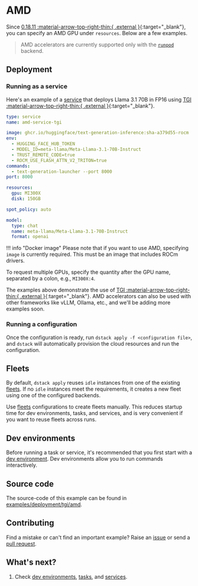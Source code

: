# AMD

Since [0.18.11 :material-arrow-top-right-thin:{ .external }](https://github.com/dstackai/dstack/releases/0.18.11rc1){:target="_blank"},
you can specify an AMD GPU under `resources`. Below are a few examples.

> AMD accelerators are currently supported only with the [`runpod`](https://dstack.ai/docs/reference/server/config.yml/#runpod) backend.

## Deployment

### Running as a service

Here's an example of a [service](https://dstack.ai/docs/services) that deploys
Llama 3.1 70B in FP16 using [TGI :material-arrow-top-right-thin:{ .external }](https://huggingface.co/docs/text-generation-inference/en/installation_amd){:target="_blank"}.

<div editor-title="examples/deployment/tgi/amd/service.dstack.yml"> 

```yaml
type: service
name: amd-service-tgi

image: ghcr.io/huggingface/text-generation-inference:sha-a379d55-rocm
env:
  - HUGGING_FACE_HUB_TOKEN
  - MODEL_ID=meta-llama/Meta-Llama-3.1-70B-Instruct
  - TRUST_REMOTE_CODE=true
  - ROCM_USE_FLASH_ATTN_V2_TRITON=true
commands:
  - text-generation-launcher --port 8000
port: 8000

resources:
  gpu: MI300X
  disk: 150GB

spot_policy: auto

model:
  type: chat
  name: meta-llama/Meta-Llama-3.1-70B-Instruct
  format: openai
```

</div>

!!! info "Docker image"
    Please note that if you want to use AMD, specifying `image` is currently required. This must be an image that includes
    ROCm drivers.

To request multiple GPUs, specify the quantity after the GPU name, separated by a colon, e.g., `MI300X:4`.

The examples above demonstrate the use of
[TGI :material-arrow-top-right-thin:{ .external }](https://huggingface.co/docs/text-generation-inference/en/installation_amd){:target="_blank"}. 
AMD accelerators can also be used with other frameworks like vLLM, Ollama, etc., and we'll be adding more examples soon.

### Running a configuration

Once the configuration is ready, run `dstack apply -f <configuration file>`, and `dstack` will automatically provision the
cloud resources and run the configuration.

## Fleets

By default, `dstack apply` reuses `idle` instances from one of the existing [fleets](https://dstack.ai/docs/fleets).
If no `idle` instances meet the requirements, it creates a new fleet using one of the configured backends.

Use [fleets](https://dstack.ai/docs/fleets.md) configurations to create fleets manually. This reduces startup time for dev environments,
tasks, and services, and is very convenient if you want to reuse fleets across runs.

## Dev environments

Before running a task or service, it's recommended that you first start with
a [dev environment](https://dstack.ai/docs/dev-environments). Dev environments
allow you to run commands interactively.

## Source code

The source-code of this example can be found in 
[examples/deployment/tgi/amd](https://github.com/dstackai/dstack/blob/master/examples/deployment/tgi/amd).

## Contributing

Find a mistake or can't find an important example? 
Raise an [issue](https://github.com/dstackai/dstack/issues) or send a [pull request](https://github.com/dstackai/dstack/tree/master/examples).

## What's next?

1. Check [dev environments](https://dstack.ai/docs/dev-environments), [tasks](https://dstack.ai/docs/tasks), and
   [services](https://dstack.ai/docs/services).